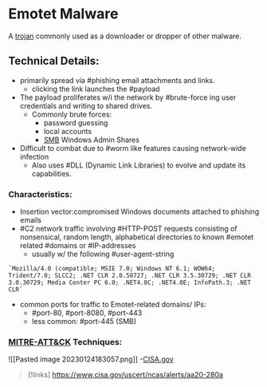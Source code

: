 
# Emotet Malware
A [trojan]() commonly used as a downloader or dropper of other malware.

## Technical Details:
- primarily spread via #phishing email attachments and links.
	- clicking the link launches the #payload
- The payload proliferates w/i the network by #brute-force ing user credentials and writing to shared drives.
	- Commonly brute forces:
		- password guessing
		- local accounts
		- [SMB](/networking/protocols/SMB.md) Windows Admin Shares
- Difficult to combat due to #worm like features causing network-wide infection
	- Also uses #DLL (Dynamic Link Libraries) to evolve and update its capabilities.

### Characteristics:
- Insertion vector:compromised Windows documents attached to phishing emails
- #C2 network traffic involving #HTTP-POST requests consisting of nonsensical, random length, alphabetical directories to known #emotet related #domains or #IP-addresses 
	- usually w/ the following #user-agent-string 
```
`Mozilla/4.0 (compatible; MSIE 7.0; Windows NT 6.1; WOW64; Trident/7.0; SLCC2; .NET CLR 2.0.50727; .NET CLR 3.5.30729; .NET CLR 3.0.30729; Media Center PC 6.0; .NET4.0C; .NET4.0E; InfoPath.3; .NET CLR`
```
- common ports for traffic to Emotet-related domains/ IPs:
	- #port-80, #port-8080, #port-443 
	- less common: #port-445 (SMB)

### [MITRE-ATT&CK](/cybersecurity/literature/MITRE-ATT&CK.md) Techniques:
![[Pasted image 20230124183057.png]]
-[CISA.gov](https://www.cisa.gov/uscert/ncas/alerts/aa20-280a)

>[!links]
>https://www.cisa.gov/uscert/ncas/alerts/aa20-280a

